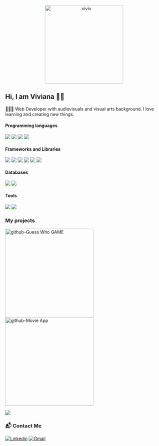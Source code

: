 <div id="header" align="center" href="https://github.com/vivitt">
  <img src='https://i.postimg.cc/zfjWr6VL/viviv.gif' border='0' alt='viviv' width="250" />
</div>

## Hi, I am Viviana 👋🏽

👩🏾‍💻 Web Developer with audiovisuals and visual arts background.
I love learning and creating new things. 

#### Programming languages
<p>
  <img src="https://img.shields.io/badge/HTML5-E34F26?style=for-the-badge&logo=html5&logoColor=white" />
  <img src="https://img.shields.io/badge/CSS3-1572B6?style=for-the-badge&logo=css3&logoColor=white" />
  <img src="https://img.shields.io/badge/JavaScript-323330?style=for-the-badge&logo=javascript&logoColor=F7DF1E" />
  <img src="https://img.shields.io/badge/SASS-ff69b4?style=for-the-badge&logo=sass&logoColor=white" />
</p>

#### Frameworks and Libraries
<p>
  <img src="https://img.shields.io/badge/React-20232A?style=for-the-badge&logo=react&logoColor=61DAFB" />
  <img src="https://img.shields.io/badge/mui-blue?style=for-the-badge&logo=mui&logoColor=white" />
  <img src="https://img.shields.io/badge/Vue.js-35495E?style=for-the-badge&logo=vuedotjs&logoColor=4FC08D" />
  <img src="https://img.shields.io/badge/Jest-brigthengreen?style=for-the-badge&logo=jest&logoColor=white" />
  <img src="https://img.shields.io/badge/Node.js-339933?style=for-the-badge&logo=nodedotjs&logoColor=white" />
  <img src="https://img.shields.io/badge/Express.js-lightgrey?style=for-the-badge&logo=express&logoColor=white" />
 </p>
 
#### Databases
<p>
  <img src="https://img.shields.io/badge/MongoDB-4EA94B?style=for-the-badge&logo=mongodb&logoColor=white" />
  <img src="https://img.shields.io/badge/MySQL-00000F?style=for-the-badge&logo=mysql&logoColor=white" />
</p>

#### Tools
 <p>
  <img src="https://img.shields.io/badge/Visual_Studio_Code-0078D4?style=for-the-badge&logo=visual%20studio%20code&logoColor=white" />
   <img src="https://img.shields.io/badge/figma-blueviolet?style=for-the-badge&logo=figma&logoColor=white" />
</p>

### My projects
[<img width="282" src="https://denvercoder1-github-readme-stats.vercel.app/api/pin/?username=vivitt&repo=Guess_Who_GAME&theme=react&bg_color=273849&title_color=F85D7F&icon_color=F8D866&hide_border=true&show_icons=false" alt="github-Guess Who GAME">](https://github.com/vivitt/Guess_Who_GAME)[<img width="282" src="https://denvercoder1-github-readme-stats.vercel.app/api/pin/?username=vivitt&repo=Movie_APP&theme=react&bg_color=273849&title_color=F85D7F&icon_color=F8D866&hide_border=true&show_icons=false" alt="github-Movie App">](https://github.com/vivitt/Movie_APP)
<p>
<img align="center" src="https://github-readme-stats.vercel.app/api/top-langs/?username=vivitt&layout=compact&theme=cobalt&hide_border=true" />
</p>

### 📬 Contact Me

[<img alt="Linkedin" src="https://img.shields.io/badge/Linkedin-0078D4?&style=for-the-badge&logo=Linkedin&logoColor=white" />](https://www.linkedin.com/in/viviana-yanez/) [<img alt="Gmail" src="https://img.shields.io/badge/Gmail-red?&style=for-the-badge&logo=Gmail&logoColor=white" />](https://mailto:viviviyanez@gmail.com) 


<!--
**vivitt/vivitt** is a ✨ _special_ ✨ repository because its `README.md` (this file) appears on your GitHub profile.
